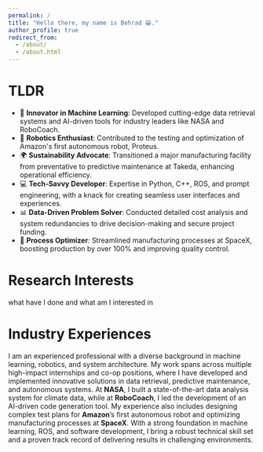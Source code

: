 ```yaml
---
permalink: /
title: "Hello there, my name is Behrad 😁."
author_profile: true
redirect_from: 
  - /about/
  - /about.html
---
```

TLDR
======
- 🚀 **Innovator in Machine Learning**: Developed cutting-edge data retrieval systems and AI-driven tools for industry leaders like NASA and RoboCoach.
- 🤖 **Robotics Enthusiast**: Contributed to the testing and optimization of Amazon's first autonomous robot, Proteus.
- 🌍 **Sustainability Advocate**: Transitioned a major manufacturing facility from preventative to predictive maintenance at Takeda, enhancing operational efficiency.
- 💻 **Tech-Savvy Developer**: Expertise in Python, C++, ROS, and prompt engineering, with a knack for creating seamless user interfaces and experiences.
- 📊 **Data-Driven Problem Solver**: Conducted detailed cost analysis and system redundancies to drive decision-making and secure project funding.
- 🔧 **Process Optimizer**: Streamlined manufacturing processes at SpaceX, boosting production by over 100% and improving quality control.

Research Interests
======
what have I done and what am I interested in

Industry Experiences
======
I am an experienced professional with a diverse background in machine learning, robotics, and system architecture. My work spans across multiple high-impact internships and co-op positions, where I have developed and implemented innovative solutions in data retrieval, predictive maintenance, and autonomous systems. At **NASA**, I built a state-of-the-art data analysis system for climate data, while at **RoboCoach**, I led the development of an AI-driven code generation tool. My experience also includes designing complex test plans for **Amazon**’s first autonomous robot and optimizing manufacturing processes at **SpaceX**. With a strong foundation in machine learning, ROS, and software development, I bring a robust technical skill set and a proven track record of delivering results in challenging environments.



